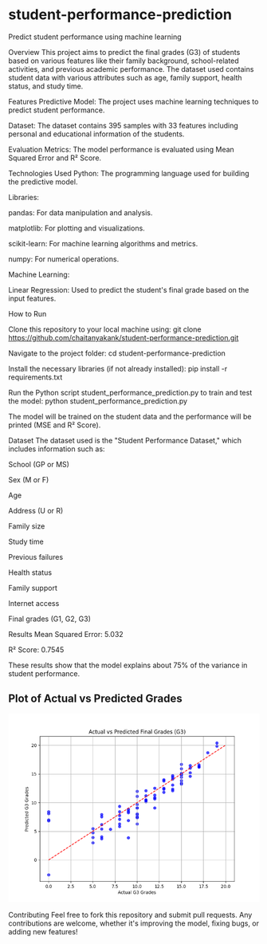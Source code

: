 # student-performance-prediction
Predict student performance using machine learning

Overview
This project aims to predict the final grades (G3) of students based on various features like their family background, school-related activities, and previous academic performance. The dataset used contains student data with various attributes such as age, family support, health status, and study time.

Features
Predictive Model: The project uses machine learning techniques to predict student performance.

Dataset: The dataset contains 395 samples with 33 features including personal and educational information of the students.

Evaluation Metrics: The model performance is evaluated using Mean Squared Error and R² Score.

Technologies Used
Python: The programming language used for building the predictive model.

Libraries:

pandas: For data manipulation and analysis.

matplotlib: For plotting and visualizations.

scikit-learn: For machine learning algorithms and metrics.

numpy: For numerical operations.

Machine Learning:

Linear Regression: Used to predict the student's final grade based on the input features.

How to Run

Clone this repository to your local machine using:
git clone https://github.com/chaitanyakank/student-performance-prediction.git

Navigate to the project folder:
cd student-performance-prediction

Install the necessary libraries (if not already installed):
pip install -r requirements.txt

Run the Python script student_performance_prediction.py to train and test the model:
python student_performance_prediction.py

The model will be trained on the student data and the performance will be printed (MSE and R² Score).

Dataset
The dataset used is the "Student Performance Dataset," which includes information such as:

School (GP or MS)

Sex (M or F)

Age

Address (U or R)

Family size

Study time

Previous failures

Health status

Family support

Internet access

Final grades (G1, G2, G3)

Results
Mean Squared Error: 5.032

R² Score: 0.7545

These results show that the model explains about 75% of the variance in student performance.

## Plot of Actual vs Predicted Grades
![Plot](plot.png)

Contributing
Feel free to fork this repository and submit pull requests. Any contributions are welcome, whether it's improving the model, fixing bugs, or adding new features!
